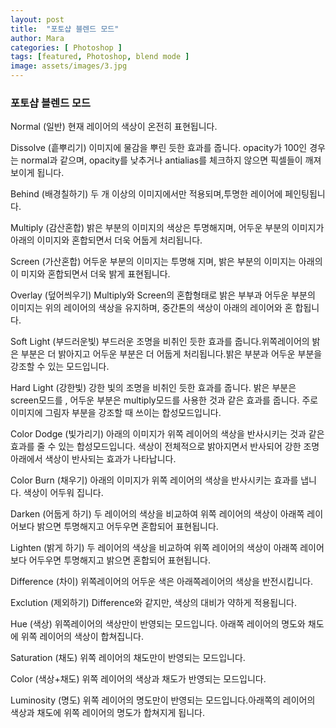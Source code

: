 ```yaml
---
layout: post
title:  "포토샵 블렌드 모드"
author: Mara
categories: [ Photoshop ]
tags: [featured, Photoshop, blend mode ]
image: assets/images/3.jpg
---
```

### 포토샵 블렌드 모드

Normal (일반)
현재 레이어의 색상이 온전히 표현됩니다.

Dissolve (흩뿌리기)
이미지에 물감을 뿌린 듯한 효과를 줍니다.
opacity가 100인 경우는 normal과 같으며, opacity를 낮추거나
antialias를 체크하지 않으면 픽셀들이 깨져 보이게 됩니다.

Behind (배경칠하기)
두 개 이상의 이미지에서만 적용되며,투명한 레이어에 페인팅됩니다.

Multiply (감산혼합)
밝은 부분의 이미지의 색상은 투명해지며, 어두운 부분의 이미지가
아래의 이미지와 혼합되면서 더욱 어둡게 처리됩니다.

Screen (가산혼합)
어두운 부분의 이미지는 투명해 지며, 밝은 부분의 이미지는 아래의 이
미지와 혼합되면서 더욱 밝게 표현됩니다.

Overlay (덮어씌우기)
Multiply와 Screen의 혼합형태로 밝은 부부과 어두운 부분의 이미지는
위의 레이어의 색상을 유지하며, 중간톤의 색상이 아래의 레이어와 혼
합됩니다.

Soft Light (부드러운빛)
부드러운 조명을 비취인 듯한 효과를 줍니다.위쪽레이어의 밝은 부분은
더 밝아지고 어두운 부분은 더 어둡게 처리됩니다.밝은 부분과 어두운
부분을 강조할 수 있는 모드입니다.

Hard Light (강한빛)
강한 빛의 조명을 비취인 듯한 효과를 줍니다. 밝은 부분은 screen모드를 ,
어두운 부분은 multiply모드를 사용한 것과 같은 효과를 줍니다.
주로 이미지에 그림자 부분을 강조할 때 쓰이는 합성모드입니다.

Color Dodge (빛가리기)
아래의 이미지가 위쪽 레이어의 색상을 반사시키는 것과 같은 효과를 줄
수 있는 합성모드입니다. 색상이 전체적으로 밝아지면서 반사되어 강한
조명 아래에서 색상이 반사되는 효과가 나타납니다.

Color Burn (채우기)
아래의 이미지가 위쪽 레이어의 색상을 반사시키는 효과를 냅니다. 색상이
어두워 집니다.

Darken (어둡게 하기)
두 레이어의 색상을 비교하여 위쪽 레이어의 색상이 아래쪽 레이어보다
밝으면 투명해지고 어두우면 혼합되어 표현됩니다.

Lighten (밝게 하기)
두 레이어의 색상을 비교하여 위쪽 레이어의 색상이 아래쪽 레이어보다
어두우면 투명해지고 밝으면 혼합되어 표현됩니다.

Difference (차이)
위쪽레이어의 어두운 색은 아래쪽레이어의 색상을 반전시킵니다.

Exclution (제외하기)
Difference와 같지만, 색상의 대비가 약하게 적용됩니다.

Hue (색상)
위쪽레이어의 색상만이 반영되는 모드입니다. 아래쪽 레이어의 명도와
채도에 위쪽 레이어의 색상이 합쳐집니다.

Saturation (채도)
위쪽 레이어의 채도만이 반영되는 모드입니다.

Color (색상+채도)
위쪽 레이어의 색상과 채도가 반영되는 모드입니다.

Luminosity (명도)
위쪽 레이어의 명도만이 반영되는 모드입니다.아래쪽의 레이어의 색상과
채도에 위쪽 레이어의 명도가 합쳐지게 됩니다.
